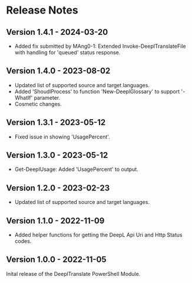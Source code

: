 # Release Notes

## Version 1.4.1 - 2024-03-20

* Added fix submitted by MAng0-1: Extended Invoke-DeeplTranslateFile with handling for 'queued' status response.

## Version 1.4.0 - 2023-08-02

* Updated list of supported source and target languages.
* Added 'ShoudlProcess' to function 'New-DeeplGlossary' to support '-WhatIf' parameter.
* Cosmetic changes.

## Version 1.3.1 - 2023-05-12

* Fixed issue in showing 'UsagePercent'.

## Version 1.3.0 - 2023-05-12

* Get-DeeplUsage: Added 'UsagePercent' to output.

## Version 1.2.0 - 2023-02-23

* Updated list of supported source and target languages.

## Version 1.1.0 - 2022-11-09

* Added helper functions for getting the DeepL Api Uri and Http Status codes.

## Version 1.0.0 - 2022-11-05

Inital release of the DeeplTranslate PowerShell Module.
